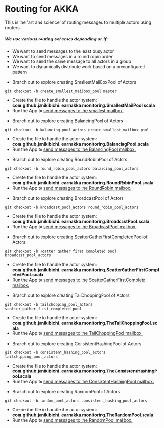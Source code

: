 # Routing for AKKA
This is the 'art and science' of routing messages to multiple actors using routers.
##### We use various routing schemes depending on if:
- We want to send messages to the least busy actor
- We want to send messages in a round robin order
- We want to send the same message to all actors in a group
- We want to dynamically distribute work based on a preconfigured pattern
<br><br>
- Branch out to explore creating SmallestMailBoxPool of Actors
````
git checkout -b create_smallest_mailbox_pool master
````
- Create the file to handle the actor system: <b>com.github.janikibichi.learnakka.monitoring.SmallestMailPool.scala</b>
- Run the App to [send messages to the smallest mailbox.](https://asciinema.org/a/VPrP6wkSHZjDlb81ZDDoTQdJH)
<br><br>
- Branch out to explore creating BalancingPool of Actors
````
git checkout -b balancing_pool_actors create_smallest_mailbox_pool 
````
- Create the file to handle the actor system: <b>com.github.janikibichi.learnakka.monitoring.BalancingPool.scala</b>
- Run the App to [send messages to the BalancingPool mailbox.](https://asciinema.org/a/QeLY9MasY0jlKr0tSWmH2SRvQ)
<br><br>
- Branch out to explore creating RoundRobinPool of Actors
````
git checkout -b round_robin_pool_actors balancing_pool_actors
````
- Create the file to handle the actor system: <b>com.github.janikibichi.learnakka.monitoring.RoundRobinPool.scala</b>
- Run the App to [send messages to the RoundRobin mailbox.](https://asciinema.org/a/qaPszz6EbZFHeezGqWYX8bI53)
<br><br>
- Branch out to explore creating BroadcastPool of Actors
````
git checkout -b broadcast_pool_actors round_robin_pool_actors 
````
- Create the file to handle the actor system: <b>com.github.janikibichi.learnakka.monitoring.BroadcastPool.scala</b>
- Run the App to [send messages to the BroadcastPool mailbox.](https://asciinema.org/a/qaPszz6EbZFHeezGqWYX8bI53)
<br><br>
- Branch out to explore creating ScatterGatherFirstCompletedPool of Actors
````
git checkout -b scatter_gather_first_completed_pool broadcast_pool_actors
````
- Create the file to handle the actor system: <b>com.github.janikibichi.learnakka.monitoring.ScatterGatherFirstCompletedPool.scala</b>
- Run the App to [send messages to the ScatterGatherFirstComplete mailbox.](https://asciinema.org/a/nYO3fNonqwighBP4Z7robVWll)
<br><br>
- Branch out to explore creating TailChoppingPool of Actors
````
git checkout -b tailchopping_pool_actors scatter_gather_first_completed_pool 
````
- Create the file to handle the actor system: <b>com.github.janikibichi.learnakka.monitoring.TheTailChoppingPool.scala</b>
- Run the App to [send messages to the TailChoppingPool mailbox.](https://asciinema.org/a/muhWIzMLPMvrZrSeFUMHCvQzr)
<br><br>
- Branch out to explore creating ConsistentHashingPool of Actors
````
git checkout -b consistent_hashing_pool_actors tailchopping_pool_actors
````
- Create the file to handle the actor system: <b>com.github.janikibichi.learnakka.monitoring.TheConsistentHashingPool.scala</b>
- Run the App to [send messages to the ConsistentHashingPool mailbox.](https://asciinema.org/a/rg53gUizUL5svHo2Q7WUuE4mz)
<br><br>
- Branch out to explore creating RandomPool of Actors
````
git checkout -b random_pool_actors consistent_hashing_pool_actors
````
- Create the file to handle the actor system: <b>com.github.janikibichi.learnakka.monitoring.TheRandomPool.scala</b>
- Run the App to [send messages to the RandomPool mailbox.](https://asciinema.org/a/rg53gUizUL5svHo2Q7WUuE4mz)